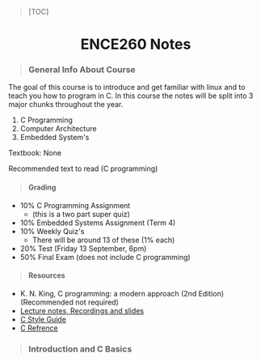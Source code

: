 
> [TOC]

<center>


# ENCE260 Notes

</center> 

> ### General Info About Course

The goal of this course is to introduce and get familiar with linux and to teach you how to program in C. In this course the notes will be split into 3 major chunks throughout the year.

1. C Programming
2. Computer Architecture
3. Embedded System's

Textbook: None

Recommended text to read (C programming)

> #### Grading
- 10% C Programming Assignment
  - (this is a two part super quiz)
- 10% Embedded Systems Assignment (Term 4)
- 10% Weekly Quiz's
  - There will be around 13 of these (1% each)
- 20% Test (Friday 13 September, 6pm)
- 50% Final Exam (does not include C programming)

> #### Resources
- K. N. King, C programming: a modern approach (2nd Edition) (Recommended not required)
- [Lecture notes, Recordings and slides](https://learn.canterbury.ac.nz/course/view.php?id=9078&section=1)
- [C Style Guide](https://learn.canterbury.ac.nz/mod/resource/view.php?id=1346587)
- [C Refrence](https://en.cppreference.com/w/c)

> ### Introduction and C Basics









</center>
